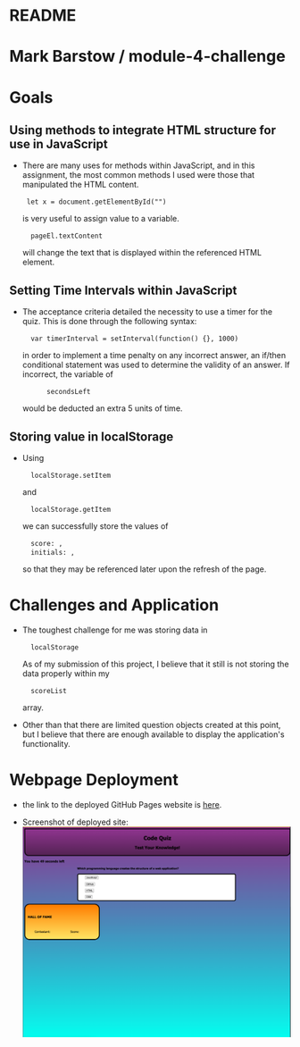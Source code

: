 # README
# Mark Barstow / module-4-challenge
# Goals
## Using methods to integrate HTML structure for use in JavaScript
- There are many uses for methods within JavaScript, and in this assignment, the most common methods I used were those that manipulated the HTML content.

       let x = document.getElementById("")
    is very useful to assign value to a variable.

        pageEl.textContent
    will change the text that is displayed within the referenced HTML element.

## Setting Time Intervals within JavaScript
- The acceptance criteria detailed the necessity to use a timer for the quiz. This is done through the following syntax:
        
        var timerInterval = setInterval(function() {}, 1000)
    in order to implement a time penalty on any incorrect answer, an if/then conditional statement was used to determine the validity of an answer. If incorrect, the variable of 

            secondsLeft
    would be deducted an extra 5 units of time.

## Storing value in localStorage

- Using

        localStorage.setItem
    and 

        localStorage.getItem
    we can successfully store the values of 
        
        score: ,
        initials: ,
    so that they may be referenced later upon the refresh of the page.

# Challenges and Application

- The toughest challenge for me was storing data in 

        localStorage
    As of my submission of this project, I believe that it still is not storing the data properly within my 

        scoreList
    array.
- Other than that there are limited question objects created at this point, but I believe that there are enough available to display the application's functionality. 

# Webpage Deployment
- the link to the deployed GitHub Pages website is [here](https://marchetype.github.io/module-4-challenge/).

- Screenshot of deployed site:
![Deployed Site](./assets/images/deployed-mod4-ss.png)